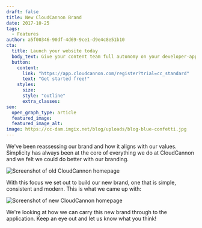 ```yaml
---
draft: false
title: New CloudCannon Brand
date: 2017-10-25
tags:
  - Features
author: a5f00346-90df-4d69-9ce1-d9e4c8e51b10
cta:
  title: Launch your website today
  body_text: Give your content team full autonomy on your developer-approved tech stack with CloudCannon.
  button:
    content: 
      link: "https://app.cloudcannon.com/register?trial=cc_standard"
      text: "Get started free!"
    styles:
      size:
      style: "outline"
      extra_classes:
seo:
  open_graph_type: article
  featured_image:
  featured_image_alt:
image: https://cc-dam.imgix.net/blog/uploads/blog-blue-confetti.jpg
---
```


We've been reassessing our brand and how it aligns with our values. Simplicity has always been at the core of everything we do at CloudCannon and we felt we could do better with our branding.

![Screenshot of old CloudCannon homepage](https://cc-dam.imgix.net/blog/assets/blog/new-brand/old-homepage.png)

With this focus we set out to build our new brand, one that is simple, consistent and modern. This is what we came up with:

![Screenshot of new CloudCannon homepage](https://cc-dam.imgix.net/blog/assets/blog/new-brand/new-homepage.png)

We're looking at how we can carry this new brand through to the application. Keep an eye out and let us know what you think\!